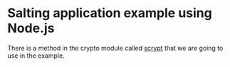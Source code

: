 # Salting application example using Node.js

There is a method in the crypto module called [scrypt](https://nodejs.org/api/crypto.html#cryptoscryptpassword-salt-keylen-options-callback) that we are going to use in the example.
